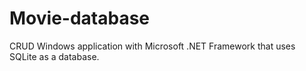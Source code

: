 # Movie-database

CRUD Windows application with Microsoft .NET Framework that uses SQLite as a database.
 
